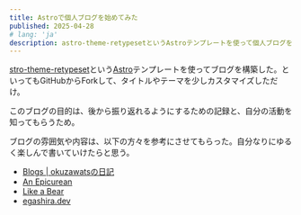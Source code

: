 ```yaml
---
title: Astroで個人ブログを始めてみた
published: 2025-04-28
# lang: 'ja'
description: astro-theme-retypesetというAstroテンプレートを使って個人ブログを構築した。
---
```


[stro-theme-retypeset](https://github.com/radishzzz/astro-theme-retypeset?tab=readme-ov-file)という[Astro](https://astro.build/)テンプレートを使ってブログを構築した。といってもGitHubからForkして、タイトルやテーマを少しカスタマイズしただけ。

このブログの目的は、後から振り返れるようにするための記録と、自分の活動を知ってもらうため。

ブログの雰囲気や内容は、以下の方々を参考にさせてもらった。自分なりにゆるく楽しんで書いていけたらと思う。

- [Blogs | okuzawatsの日記](https://okuzawats.com/blog/)
- [An Epicurean](https://blog.song.mu/)
- [Like a Bear](https://blog.yyada.jp/)
- [egashira.dev](https://egashira.dev/)

